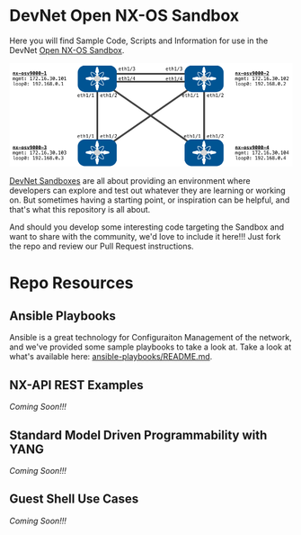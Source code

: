 # DevNet Open NX-OS Sandbox

Here you will find Sample Code, Scripts and Information for use in the DevNet [Open NX-OS Sandbox]().  

![](readme_images/sbx-nxos-base-topology.png)

[DevNet Sandboxes](http://developer.cisco.com/sandbox) are all about providing an environment where developers can explore and test out whatever they are learning or working on.  But sometimes having a starting point, or inspiration can be helpful, and that's what this repository is all about.  

And should you develop some interesting code targeting the Sandbox and want to share with the community, we'd love to include it here!!! Just fork the repo and review our Pull Request instructions.  

# Repo Resources 

## Ansible Playbooks

Ansible is a great technology for Configuraiton Management of the network, and we've provided some sample playbooks to take a look at.  Take a look at what's available here:  [ansible-playbooks/README.md](ansible-playbooks/README.md).  

## NX-API REST Examples

*Coming Soon!!!*

## Standard Model Driven Programmability with YANG

*Coming Soon!!!*

## Guest Shell Use Cases

*Coming Soon!!!*